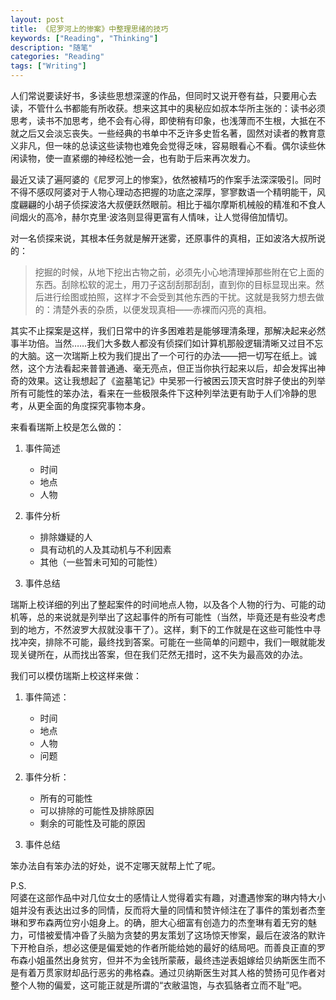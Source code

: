 ```yaml
---
layout: post
title: 《尼罗河上的惨案》中整理思绪的技巧
keywords: ["Reading", "Thinking"]
description: "随笔"
categories: "Reading"
tags: ["Writing"]
---
```


人们常说要读好书，多读些思想深邃的作品，但同时又说开卷有益，只要用心去读，不管什么书都能有所收获。想来这其中的奥秘应如叔本华所主张的：读书必须思考，读书不加思考，绝不会有心得，即使稍有印象，也浅薄而不生根，大抵在不就之后又会淡忘丧失。一些经典的书单中不乏许多史哲名著，固然对读者的教育意义非凡，但一味的总读这些读物也难免会觉得乏味，容易眼看心不看。偶尔读些休闲读物，使一直紧绷的神经松弛一会，也有助于后来再次发力。

最近又读了遍阿婆的《尼罗河上的惨案》，依然被精巧的作案手法深深吸引。同时不得不感叹阿婆对于人物心理动态把握的功底之深厚，寥寥数语一个精明能干，风度翩翩的小胡子侦探波洛大叔便跃然眼前。相比于福尔摩斯机械般的精准和不食人间烟火的高冷，赫尔克里·波洛则显得更富有人情味，让人觉得倍加情切。

对一名侦探来说，其根本任务就是解开迷雾，还原事件的真相，正如波洛大叔所说的：

> 挖掘的时候，从地下挖出古物之前，必须先小心地清理掉那些附在它上面的东西。刮除松软的泥土，用刀子这刮刮那刮刮，直到你的目标显现出来。然后进行绘图或拍照，这样才不会受到其他东西的干扰。这就是我努力想去做的：清楚外表的杂质，以便发现真相——赤裸而闪亮的真相。

其实不止探案是这样，我们日常中的许多困难若是能够理清条理，那解决起来必然事半功倍。当然……我们大多数人都没有侦探们如计算机那般逻辑清晰又过目不忘的大脑。这一次瑞斯上校为我们提出了一个可行的办法——把一切写在纸上。诚然，这个方法看起来普普通通、毫无亮点，但正当你执行起来以后，却会发挥出神奇的效果。这让我想起了《盗墓笔记》中吴邪一行被困云顶天宫时胖子使出的列举所有可能性的笨办法，看来在一些极限条件下这种列举法更有助于人们冷静的思考，从更全面的角度探究事物本身。

来看看瑞斯上校是怎么做的：

1. 事件简述
	* 时间
	* 地点
	* 人物

2. 事件分析
	* 排除嫌疑的人
	* 具有动机的人及其动机与不利因素
	* 其他（一些暂未可知的可能性）

3. 事件总结

瑞斯上校详细的列出了整起案件的时间地点人物，以及各个人物的行为、可能的动机等，总的来说就是列举出了这起事件的所有可能性（当然，毕竟还是有些没考虑到的地方，不然波罗大叔就没事干了）。这样，剩下的工作就是在这些可能性中寻找冲突，排除不可能，最终找到答案。可能在一些简单的问题中，我们一眼就能发现关键所在，从而找出答案，但在我们茫然无措时，这不失为最高效的办法。

我们可以模仿瑞斯上校这样来做：

1. 事件简述：
	* 时间
	* 地点
	* 人物
	* 问题

2. 事件分析：
	* 所有的可能性
	* 可以排除的可能性及排除原因
	* 剩余的可能性及可能的原因

3. 事件总结

笨办法自有笨办法的好处，说不定哪天就帮上忙了呢。


P.S.  
阿婆在这部作品中对几位女士的感情让人觉得着实有趣，对遭遇惨案的琳内特大小姐并没有表达出过多的同情，反而将大量的同情和赞许倾注在了事件的策划者杰奎琳和罗布森两位穷小姐身上。的确，胆大心细富有创造力的杰奎琳有着无穷的魅力，可惜被爱情冲昏了头脑为贪婪的男友策划了这场惊天惨案，最后在波洛的默许下开枪自杀，想必这便是偏爱她的作者所能给她的最好的结局吧。而善良正直的罗布森小姐虽然出身贫穷，但并不为金钱所蒙蔽，最终违逆表姐嫁给贝纳斯医生而不是有着万贯家财却品行恶劣的弗格森。通过贝纳斯医生对其人格的赞扬可见作者对整个人物的偏爱，这可能正就是所谓的“衣敝温饱，与衣狐貉者立而不耻”吧。

